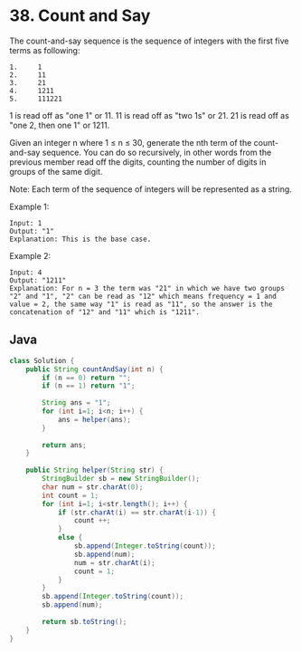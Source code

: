 # 38. Count and Say

The count-and-say sequence is the sequence of integers with the first five terms as following:
```
1.     1
2.     11
3.     21
4.     1211
5.     111221
```
1 is read off as "one 1" or 11.
11 is read off as "two 1s" or 21.
21 is read off as "one 2, then one 1" or 1211.

Given an integer n where 1 ≤ n ≤ 30, generate the nth term of the count-and-say sequence. You can do so recursively, in other words from the previous member read off the digits, counting the number of digits in groups of the same digit.

Note: Each term of the sequence of integers will be represented as a string.

Example 1:
```
Input: 1
Output: "1"
Explanation: This is the base case.
```
Example 2:
```
Input: 4
Output: "1211"
Explanation: For n = 3 the term was "21" in which we have two groups "2" and "1", "2" can be read as "12" which means frequency = 1 and value = 2, the same way "1" is read as "11", so the answer is the concatenation of "12" and "11" which is "1211".
```

## Java
```java
class Solution {
    public String countAndSay(int n) {
        if (n == 0) return "";
        if (n == 1) return "1";
        
        String ans = "1";
        for (int i=1; i<n; i++) {
            ans = helper(ans);
        }
        
        return ans;      
    }
    
    public String helper(String str) {
        StringBuilder sb = new StringBuilder();
        char num = str.charAt(0);
        int count = 1;
        for (int i=1; i<str.length(); i++) {
            if (str.charAt(i) == str.charAt(i-1)) {
                count ++;
            }
            else {
                sb.append(Integer.toString(count));
                sb.append(num);
                num = str.charAt(i);
                count = 1;
            }
        }
        sb.append(Integer.toString(count));
        sb.append(num);
        
        return sb.toString();          
    }
}
```
